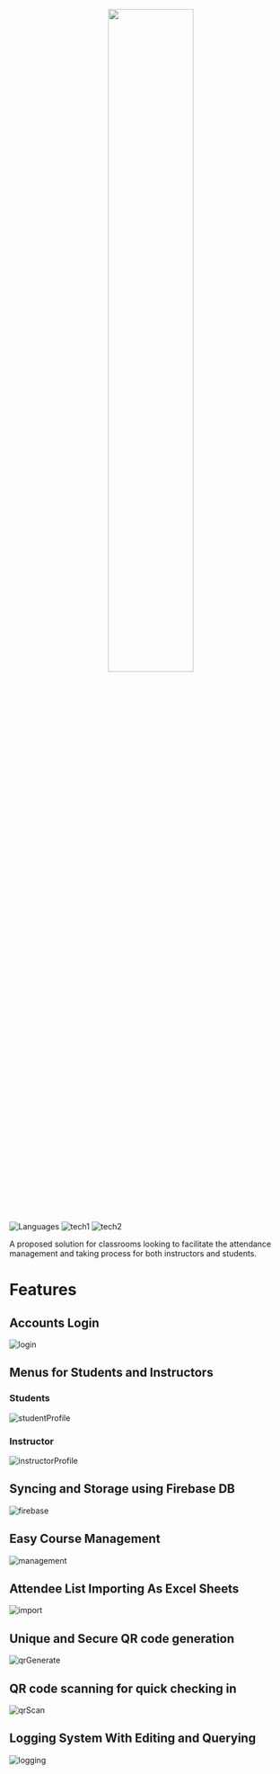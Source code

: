 <p align="center">
  <img src="https://github.com/Nizar1999/Shusseki/blob/master/screenshots/Banner.png" width = 55%; height=55% />
</p>

![Languages](https://img.shields.io/badge/-Java-grey?style=for-the-badge&logo=android&logoColor=%2303a9f4)
![tech1](https://img.shields.io/badge/-Android%20Studio-grey?style=for-the-badge&logo=androidstudio&logoColor=%2303a9f4)
![tech2](https://img.shields.io/badge/-Firebase-grey?style=for-the-badge&logo=firebase&logoColor=%2303a9f4)

A proposed solution for classrooms looking to facilitate the attendance management and taking process for both instructors and students.

# Features

## Accounts Login
![login](./screenshots/Login.png)

## Menus for Students and Instructors
### Students
![studentProfile](./screenshots/StudentProfile.png)
### Instructor
![instructorProfile](./screenshots/TeacherLogin.png)

## Syncing and Storage using Firebase DB
![firebase](./screenshots/Firebase.png)

## Easy Course Management
![management](./screenshots/CourseManageent.png)

## Attendee List Importing As Excel Sheets
![import](./screenshots/Import.png)

## Unique and Secure QR code generation
![qrGenerate](./screenshots/QRGenerate.png)

## QR code scanning for quick checking in
![qrScan](./screenshots/QRScan.png)

## Logging System With Editing and Querying
![logging](./screenshots/Logging.png)
